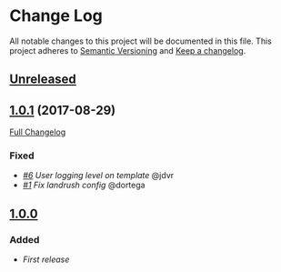 # Change Log

All notable changes to this project will be documented in this file.
This project adheres to [Semantic Versioning](http://semver.org/) and [Keep a changelog](https://github.com/olivierlacan/keep-a-changelog).

## [Unreleased](https://github.com/idealista/zanata-role/tree/develop)



## [1.0.1](https://github.com/idealista/redis-role/tree/1.0.1) (2017-08-29)
[Full Changelog](https://github.com/idealista/redis-role/compare/1.0.0...1.0.1)

### Fixed
- *[#6](https://github.com/idealista/redis-role/issues/18) User logging level on template* @jdvr
- *[#1](https://github.com/idealista/zanata-role/issues/1) Fix landrush config* @dortega


## [1.0.0](https://github.com/idealista/zanata-role/tree/1.0.0)

### Added
- *First release*
